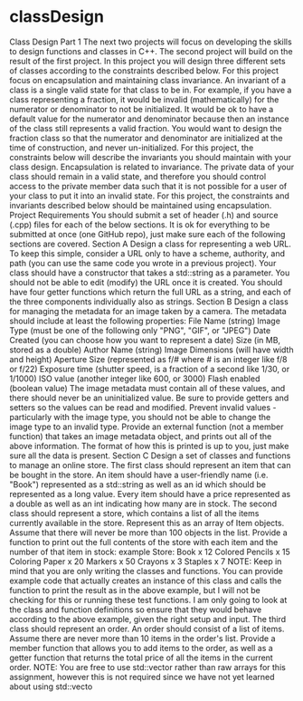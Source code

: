 # classDesign
Class Design Part 1
The next two projects will focus on developing the skills to design functions and classes in C++. The second
project will build on the result of the first project.
In this project you will design three different sets of classes according to the constraints described below. For this
project focus on encapsulation and maintaining class invariance.
An invariant of a class is a single valid state for that class to be in. For example, if you have a class representing a
fraction, it would be invalid (mathematically) for the numerator or denominator to not be initialized. It would be
ok to have a default value for the numerator and denominator because then an instance of the class still
represents a valid fraction. You would want to design the fraction class so that the numerator and denominator
are initialized at the time of construction, and never un-initialized.
For this project, the constraints below will describe the invariants you should maintain with your class design.
Encapsulation is related to invariance. The private data of your class should remain in a valid state, and therefore
you should control access to the private member data such that it is not possible for a user of your class to put it
into an invalid state.
For this project, the constraints and invariants described below should be maintained using encapsulation.
Project Requirements
You should submit a set of header (.h) and source (.cpp) files for each of the below sections. It is ok for everything
to be submitted at once (one GitHub repo), just make sure each of the following sections are covered.
Section A
Design a class for representing a web URL. To keep this simple, consider a URL only to have a scheme, authority,
and path (you can use the same code you wrote in a previous project). Your class should have a constructor that
takes a std::string as a parameter. You should not be able to edit (modify) the URL once it is created. You
should have four getter functions which return the full URL as a string, and each of the three components
individually also as strings.
Section B
Design a class for managing the metadata for an image taken by a camera. The metadata should include at least
the following properties:
File Name (string)
Image Type (must be one of the following only "PNG", "GIF", or "JPEG")
Date Created (you can choose how you want to represent a date)
Size (in MB, stored as a double)
Author Name (string)
Image Dimensions (will have width and height)
Aperture Size (represented as f/# where # is an integer like f/8 or f/22)
Exposure time (shutter speed, is a fraction of a second like 1/30, or 1/1000)
ISO value (another integer like 600, or 3000)
Flash enabled (boolean value)
The image metadata must contain all of these values, and there should never be an uninitialized value. Be sure to
provide getters and setters so the values can be read and modified. Prevent invalid values - particularly with the
image type, you should not be able to change the image type to an invalid type.
Provide an external function (not a member function) that takes an image metadata object, and prints out all of
the above information. The format of how this is printed is up to you, just make sure all the data is present.
Section C
Design a set of classes and functions to manage an online store.
The first class should represent an item that can be bought in the store. An item should have a user-friendly
name (i.e. "Book") represented as a std::string as well as an id which should be represented as a long value.
Every item should have a price represented as a double as well as an int indicating how many are in stock.
The second class should represent a store, which contains a list of all the items currently available in the store.
Represent this as an array of Item objects. Assume that there will never be more than 100 objects in the list.
Provide a function to print out the full contents of the store with each item and the number of that item in stock:
example
Store: 
Book x 12 
Colored Pencils x 15 
Coloring Paper x 20 
Markers x 50 
Crayons x 3 
Staples x 7 
NOTE: Keep in mind that you are only writing the classes and functions. You can provide example code that actually
creates an instance of this class and calls the function to print the result as in the above example, but I will not be
checking for this or running these test functions. I am only going to look at the class and function definitions so
ensure that they would behave according to the above example, given the right setup and input.
The third class should represent an order. An order should consist of a list of items. Assume there are never more
than 10 items in the order's list. Provide a member function that allows you to add items to the order, as well as a
getter function that returns the total price of all the items in the current order.
NOTE: You are free to use std::vector rather than raw arrays for this assignment, however this is not required
since we have not yet learned about using std::vecto
